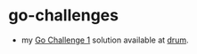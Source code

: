 # go-challenges

* my [Go Challenge 1](http://golang-challenge.com/go-challenge1/) solution available at [drum](./drum).
